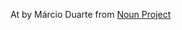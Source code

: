 At by Márcio Duarte from <a href="https://thenounproject.com/browse/icons/term/at/" target="_blank" title="At Icons">Noun Project</a>
